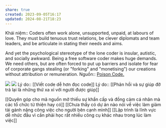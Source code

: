 ```yaml
---
share: true
created: 2023-09-05T16:17
updated: 2024-08-21T18:23
---
```

Khái niệm:: 
Coders often work alone, unsupported, unpaid, at labours of love. They must build tenuous trust relations, be clever diplomats and team leaders, and be articulate in stating their needs and aims.

And yet the psychological stereotype of the lone coder is insular, autistic, and socially awkward. Being a free software coder makes huge demands. We need others, but are often forced to put up barriers and isolate for fear of corporate gangs stealing (or "forking" and "monetising") our creations without attribution or remuneration.
Nguồn:: [Poison Code.](https://cybershow.uk/blog/posts/poison-code/)

![](https://www.commitstrip.com/wp-content/uploads/2014/05/Strip-Vision-Open-source-650-finalenglish.jpg) 
![](https://img.devrant.com/devrant/rant/r_2059869_GwsdC.jpg) 
Lý do:: [[Viết code dễ hơn đọc code]]
Lý do:: [[Phản hồi và sự giúp đỡ trả lại là những thứ xa xỉ với người được giúp]]

[[Quyên góp cho mã nguồn mở thiếu sự khẩn cấp và đồng cảm cá nhân mà các tổ chức từ thiện hay có]]
[[Chưa thấy có dự án nào nói về việc làm giảm tải gánh nặng công việc cho người bên cạnh mình]] 
[[Lập trình là lĩnh vực dễ nhức đầu vì cần phải học rất nhiều công cụ khác nhau trong lúc làm việc]]